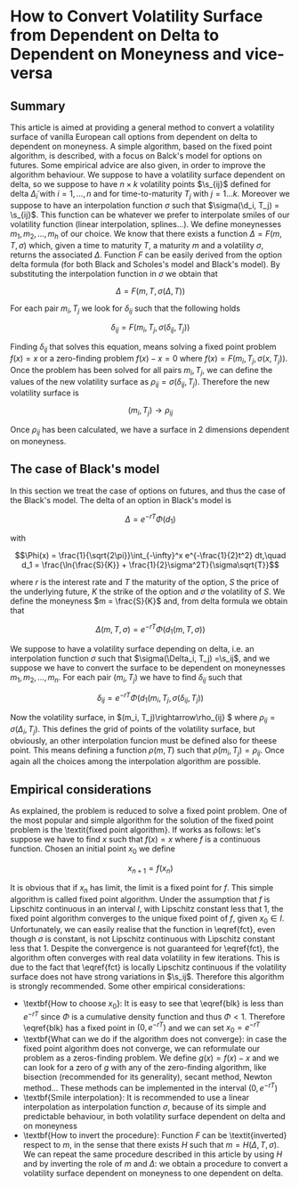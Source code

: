 
# How to Convert Volatility Surface from Dependent on Delta to Dependent on Moneyness and vice-versa

## Summary
This article is aimed at providing a general method to convert a volatility surface of vanilla European call options
from dependent on delta to dependent on moneyness. A simple algorithm, based on the fixed point algorithm, is described, with 
a focus on Balck's model for options on futures. Some empirical advice are also given, in order to improve the algorithm behaviour.
We suppose to have a volatility surface dependent on delta, so we suppose to have $n\times k$ volatility points $\s_{ij}$ defined for 
delta $\tilde{\Delta}_i$ with $i = 1,\dots,n$ and for time-to-maturity $T_j$ with $j = 1\dots k$. Moreover we suppose to have an interpolation 
function $\sigma$ such that $\sigma(\d_i, T_j) = \s_{ij}$. This function can be whatever we prefer to interpolate smiles of our volatility function 
(linear interpolation, splines...). We define moneynesses $m_1, m_2, \ldots, m_h$ of our choice. We know that there exists a function
$\Delta = F(m, T, \sigma)$ which, given a time to maturity $T$, a maturity $m$ and a volatility $\sigma$, returns the associated $\Delta$. 
Function $F$ can be easily derived from the option delta formula (for both Black and Scholes's model and Black's model). By substituting the 
interpolation function in $\sigma$ we obtain that
```math
    \Delta = F(m, T, \sigma(\Delta, T))
    \label{fct}
```

For each pair $m_i, T_j$ we look for $\delta_{ij}$ such that the following holds
```math
\delta_{ij} = F(m_i, T_j, \sigma( \delta_{ij}, T_j))
```
Finding $\delta_{ij}$ that solves this equation, means solving a fixed point problem $f(x) = x$ or a zero-finding problem $f(x)-x = 0$ where
$f(x) = F(m_i, T_j, \sigma(x, T_j))$. Once the problem has been solved for all pairs $m_i, T_j$, we can define the values of the new volatility 
surface as $\rho_{ij} = \sigma(\delta_{ij}, T_j)$. Therefore the new volatility surface is 
```math
(m_i, T_j) \rightarrow \rho_{ij}
```
Once $\rho_{ij}$ has been calculated, we have a surface in 2 dimensions dependent on moneyness.

## The case of Black's model
In this section we treat the case of options on futures, and thus the case of the Black's model. The delta of an option in Black's model is 
```math
\Delta = e^{-rT}\Phi(d_1)
```
with
```math
\Phi(x) = \frac{1}{\sqrt{2\pi}}\int_{-\infty}^x e^{-\frac{1}{2}t^2} dt,\quad d_1 = \frac{\ln{\frac{S}{K}} + \frac{1}{2}\sigma^2T}{\sigma\sqrt{T}}
```
where $r$ is the interest rate and $T$ the maturity of the option, $S$ the price of the underlying future, $K$ the strike of the option and $\sigma$ the volatility of $S$. We define the moneyness $m = \frac{S}{K}$ and, from delta formula we obtain that
```math
    \Delta(m, T, \sigma)= e^{-rT}\Phi(d_1(m, T, \sigma))
\label{blk}
```
We suppose to have a volatility surface depending on delta, i.e. an interpolation function $\sigma$ such that $\sigma(\Delta_i, T_j) =\s_ij$, and we suppose we have to convert the surface to be dependent on moneynesses $m_1, m_2, \ldots, m_n$. For each pair $(m_i, T_j)$ we have to find $\delta_{ij}$ such that
```math
\delta_{ij}= e^{-rT}\Phi(d_1(m_i, T_j, \sigma(\delta_{ij}, T_j))
```
Now the volatility surface, in $(m_i, T_j)\rightarrow\rho_{ij} $ where $\rho_{ij} = \sigma(\Delta_i, T_j)$. This defines the grid of points of the volatility surface, but obviously, an other interpolation funcion must be defined also for theese point. This means defining a function $\rho(m, T)$ such that $\rho(m_i, T_j) = \rho_{ij}$. Once again all the choices among the interpolation algorithm are possible.

## Empirical considerations
As explained, the problem is reduced to solve a fixed point problem. One of the most popular and simple algorithm for the solution of the fixed point problem is the \textit{fixed point algorithm}. If works as follows: let's suppose we have to find $x$ such that $f(x)=x$ where $f$ is a continuous function. Chosen an initial point $x_0$ we define
```math
x_{n+1} = f(x_{n})
```
It is obvious that if $x_n$ has limit, the limit is a fixed point for $f$. This simple algorithm is called fixed point algorithm. Under the assumption that $f$ is Lipschitz continuous in an interval $I$, with Lipschitz constant less that $1$, the fixed point algorithm converges to the unique fixed point of $f$, given $x_0 \in I$. Unfortunately, we can easily realise that the function in \eqref{fct}, even though $\sigma$ is constant, is not Lipschitz continuous with Lipschitz constant less that $1$. Despite the convergence is not guaranteed for \eqref{fct}, the algorithm often converges with real data volatility in few iterations. This is due to the fact that \eqref{fct} is locally Lipschitz continuous if the volatility surface does not have strong variations in $\s_ij$. Therefore this algorithm is strongly recommended.
Some other empirical considerations:

- \textbf{How to choose $x_0$}: It is easy to see that \eqref{blk} is less than $e^{-rT}$ since $\Phi$ is a cumulative density function and thus $\Phi<1$. Therefore \eqref{blk} has a fixed point in $(0, e^{-rT})$ and we can set $x_0 = e^{-rT}$
- \textbf{What can we do if the algorithm does not converge}: in case the fixed point algorithm does not converge, we can reformulate our problem as a zeros-finding problem. We define $g(x) = f(x) - x$ and we can look for a zero of $g$ with any of the zero-finding algorithm, like bisection (recommended for its generality), secant method, Newton method... These methods can be implemented in the interval $(0, e^{-rT})$
- \textbf{Smile interpolation}: It is recommended to use a linear interpolation as interpolation function $\sigma$, because of its simple and predictable behaviour, in both volatility surface dependent on delta and on moneyness
- \textbf{How to invert the procedure}: Function $F$ can be \textit{inverted} respect to $m$, in the sense that there exists $H$ such that $m = H(\Delta, T, \sigma)$. We can repeat the same procedure described in this article by using $H$ and by inverting the role of $m$ and $\Delta$: we obtain a procedure to convert a volatility surface dependent on moneyness to one dependent on delta.


